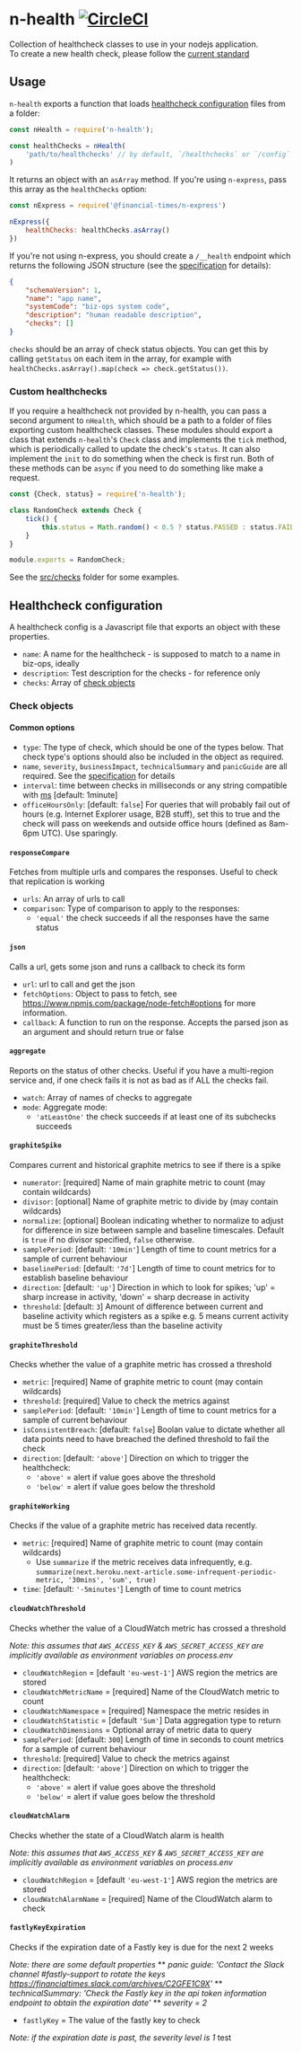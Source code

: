 # n-health [![CircleCI](https://circleci.com/gh/Financial-Times/n-health.svg?style=svg)](https://circleci.com/gh/Financial-Times/n-health)

Collection of healthcheck classes to use in your nodejs application.   
To create a new health check, please follow the [current standard](https://docs.google.com/document/edit?id=1ftlkDj1SUXvKvKJGvoMoF1GnSUInCNPnNGomqTpJaFk)

## Usage

`n-health` exports a function that loads [healthcheck configuration](#healthcheck-configuration) files from a folder:

```js
const nHealth = require('n-health');

const healthChecks = nHealth(
	'path/to/healthchecks' // by default, `/healthchecks` or `/config` in the root of your application
)
```

It returns an object with an `asArray` method. If you're using `n-express`, pass this array as the `healthChecks` option:

```js
const nExpress = require('@financial-times/n-express')

nExpress({
	healthChecks: healthChecks.asArray()
})
```

If you're not using n-express, you should create a `/__health` endpoint which returns the following JSON structure (see the [specification](https://docs.google.com/document/edit?id=1ftlkDj1SUXvKvKJGvoMoF1GnSUInCNPnNGomqTpJaFk) for details):

```json
{
	"schemaVersion": 1,
	"name": "app name",
	"systemCode": "biz-ops system code",
	"description": "human readable description",
	"checks": []
}
```

`checks` should be an array of check status objects. You can get this by calling `getStatus` on each item in the array, for example with `healthChecks.asArray().map(check => check.getStatus())`.

### Custom healthchecks

If you require a healthcheck not provided by n-health, you can pass a second argument to `nHealth`, which should be a path to a folder of files exporting custom healthcheck classes. These modules should export a class that extends `n-health`'s `Check` class and implements the `tick` method, which is periodically called to update the check's `status`. It can also implement the `init` to do something when the check is first run. Both of these methods can be `async` if you need to do something like make a request.

```js
const {Check, status} = require('n-health');

class RandomCheck extends Check {
	tick() {
		this.status = Math.random() < 0.5 ? status.PASSED : status.FAILED;
	}
}

module.exports = RandomCheck;
```

See the [src/checks](src/checks) folder for some examples.

## Healthcheck configuration

A healthcheck config is a Javascript file that exports an object with these properties.

* `name`: A name for the healthcheck - is supposed to match to a name in biz-ops, ideally
* `description`: Test description for the checks - for reference only
* `checks`: Array of [check objects](#check-objects)

### Check objects

#### Common options

* `type`: The type of check, which should be one of the types below. That check type's options should also be included in the object as required.
* `name`, `severity`, `businessImpact`, `technicalSummary` and `panicGuide` are all required. See the [specification](https://docs.google.com/document/edit?id=1ftlkDj1SUXvKvKJGvoMoF1GnSUInCNPnNGomqTpJaFk) for details
* `interval`: time between checks in milliseconds or any string compatible with [ms](https://www.npmjs.com/package/ms) [default: 1minute]
* `officeHoursOnly`: [default: `false`] For queries that will probably fail out of hours (e.g. Internet Explorer usage, B2B stuff), set this to true and the check will pass on weekends and outside office hours (defined as 8am-6pm UTC). Use sparingly.

#### `responseCompare`
Fetches from multiple urls and compares the responses. Useful to check that replication is working

* `urls`: An array of urls to call
* `comparison`: Type of comparison to apply to the responses:
	- `'equal'` the check succeeds if all the responses have the same status

#### `json`
Calls a url, gets some json and runs a callback to check its form

* `url`: url to call and get the json
* `fetchOptions`: Object to pass to fetch, see https://www.npmjs.com/package/node-fetch#options for more information.
* `callback`: A function to run on the response. Accepts the parsed json as an argument and should return true or false

#### `aggregate`
Reports on the status of other checks. Useful if you have a multi-region service and, if one check fails it is not as bad as if ALL the checks fail.

* `watch`: Array of names of checks to aggregate
* `mode`: Aggregate mode:
	- `'atLeastOne'` the check succeeds if at least one of its subchecks succeeds

#### `graphiteSpike`
Compares current and historical graphite metrics to see if there is a spike

* `numerator`: [required] Name of main graphite metric to count (may contain wildcards)
* `divisor`: [optional] Name of graphite metric to divide by (may contain wildcards)
* `normalize`: [optional] Boolean indicating whether to normalize to adjust for difference in size between sample and baseline timescales. Default is `true` if no divisor specified, `false` otherwise.
* `samplePeriod`: [default: `'10min'`] Length of time to count metrics for a sample of current behaviour
* `baselinePeriod`: [default: `'7d'`] Length of time to count metrics for to establish baseline behaviour
* `direction`: [default: `'up'`] Direction in which to look for spikes; 'up' = sharp increase in activity, 'down' = sharp decrease in activity
* `threshold`: [default: `3`] Amount of difference between current and baseline activity which registers as a spike e.g. 5 means current activity must be 5 times greater/less than the baseline activity

#### `graphiteThreshold`
Checks whether the value of a graphite metric has crossed a threshold

* `metric`: [required] Name of graphite metric to count (may contain wildcards)
* `threshold`: [required] Value to check the metrics against
* `samplePeriod`: [default: `'10min'`] Length of time to count metrics for a sample of current behaviour
* `isConsistentBreach`: [default: `false`] Boolan value to dictate whether all data points need to have breached the defined threshold to fail the check
* `direction`: [default: `'above'`] Direction on which to trigger the healthcheck:
	- `'above'` = alert if value goes above the threshold
	- `'below'` = alert if value goes below the threshold

#### `graphiteWorking`

Checks if the value of a graphite metric has received data recently.

* `metric`: [required] Name of graphite metric to count (may contain wildcards)
	- Use `summarize` if the metric receives data infrequently, e.g. `summarize(next.heroku.next-article.some-infrequent-periodic-metric, '30mins', 'sum', true)`
* `time`: [default: `'-5minutes'`] Length of time to count metrics

#### `cloudWatchThreshold`
Checks whether the value of a CloudWatch metric has crossed a threshold

_Note: this assumes that `AWS_ACCESS_KEY` & `AWS_SECRET_ACCESS_KEY` are implicitly available as environment variables on process.env_

* `cloudWatchRegion` = [default `'eu-west-1'`] AWS region the metrics are stored
* `cloudWatchMetricName` = [required] Name of the CloudWatch metric to count
* `cloudWatchNamespace` = [required] Namespace the metric resides in
* `cloudWatchStatistic` = [default `'Sum'`] Data aggregation type to return
* `cloudWatchDimensions` = Optional array of metric data to query
* `samplePeriod`: [default: `300`] Length of time in seconds to count metrics for a sample of current behaviour
* `threshold`: [required] Value to check the metrics against
* `direction`: [default: `'above'`] Direction on which to trigger the healthcheck:
	- `'above'` = alert if value goes above the threshold
	- `'below'` = alert if value goes below the threshold

#### `cloudWatchAlarm`
Checks whether the state of a CloudWatch alarm is health

_Note: this assumes that `AWS_ACCESS_KEY` & `AWS_SECRET_ACCESS_KEY` are implicitly available as environment variables on process.env_

* `cloudWatchRegion` = [default `'eu-west-1'`] AWS region the metrics are stored
* `cloudWatchAlarmName` = [required] Name of the CloudWatch alarm to check

#### `fastlyKeyExpiration`
Checks if the expiration date of a Fastly key is due for the next 2 weeks

_Note: there are some default properties_
** _panic guide: 'Contact the Slack channel #fastly-support to rotate the keys https://financialtimes.slack.com/archives/C2GFE1C9X'_
** _technicalSummary: 'Check the Fastly key in the api token information endpoint to obtain the expiration date'_
** _severity = 2_

* `fastlyKey` =  The value of the fastly key to check

_Note: if the expiration date is past, the severity level is 1_
test
